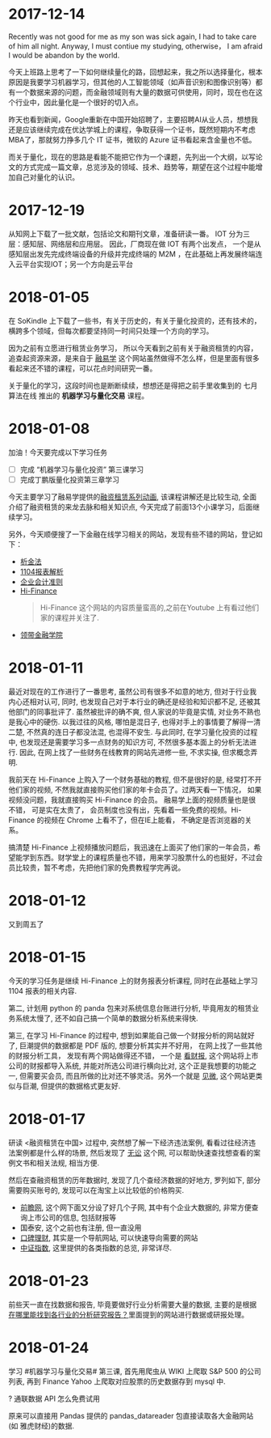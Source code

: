 # 2017-12-14
Recently was not good for me as my son was sick again, I had to take care of him all night.
Anyway, I must contiue my studying, otherwise， I am afraid I would be abandon by the world.

今天上班路上思考了一下如何继续量化的路，回想起来，我之所以选择量化，根本原因是我要学习机器学习，但其他的人工智能领域（如声音识别和图像识别等）都有一个数据来源的问题，而金融领域则有大量的数据可供使用，同时，现在也在这个行业中，因此量化是一个很好的切入点。

昨天也看到新闻，Google重新在中国开始招聘了，主要招聘AI从业人员，想想我还是应该继续完成在优达学城上的课程，争取获得一个证书，既然短期内不考虑MBA了，那就努力挣多几个 IT 证书，微软的 Azure 证书看起来含金量也不低。

而关于量化，现在的思路是看能不能把它作为一个课题，先列出一个大纲，以写论文的方式完成一篇文章，总览涉及的领域、技术、趋势等，期望在这个过程中能增加自己对量化的认识。
  
# 2017-12-19
从知网上下载了一批文献，包括论文和期刊文章，准备研读一番。
IOT 分为三层：感知层、网络层和应用层。 因此，厂商现在做 IOT 有两个出发点， 一个是从感知层出发先完成终端设备的升级并完成终端的 M2M ，在此基础上再发展终端连入云平台实现IOT；另一个方向是云平台
  
  
# 2018-01-05
在 SoKindle 上下载了一些书，有关于历史的，有关于量化投资的，还有技术的，横跨多个领域，但每次都要坚持同一时间只处理一个方向的学习。

因为之前有立愿进行租赁业务学习， 所以今天看到之前有关于融资租赁的内容， 追查起资源来源，是来自于 [融易学](http://www.ryx365.com/default.html) 这个网站虽然做得不怎么样，但是里面有很多看起来还不错的课程，可以花点时间研究一番。

关于量化的学习，这段时间也是断断续续，想想还是得把之前手里收集到的 七月算法在线 推出的 **机器学习与量化交易** 课程。

# 2018-01-08
加油！今天要完成以下学习任务

- [ ] 完成 “机器学习与量化投资” 第三课学习
- [ ] 完成丁鹏版量化投资第三章学习

今天主要学习了融易学提供的[融资租赁系列动画](http://www.ryx365.com/online_2300.html), 该课程讲解还是比较生动, 全面介绍了融资租赁的来龙去脉和相关知识点, 今天完成了前面13个小课学习，后面继续学习。

另外，今天顺便搜了一下金融在线学习相关的网站，发现有些不错的网站，登记如下：
  - [析金法](http://www.xijinfa.com)
  - [1104报表解析](https://mp.weixin.qq.com/s/Uex3GCW-vNli8cg7C4gGYw)
  - [企业会计准则](http://www.easyfinance.com.cn/Finance/html/Feature/2014New-Accounting.htm?icn=2014NewAccounting&icp=index-right3)
  - [Hi-Finance](http://web.hi-finance.com.cn/)
    > Hi-Finance 这个网站的内容质量蛮高的,之前在Youtube 上有看过他们家的课程并关注了.
  - [领带金融学院](http://www.ilingdai.com)

# 2018-01-11
最近对现在的工作进行了一番思考, 虽然公司有很多不如意的地方, 但对于行业我内心还相对认可, 同时, 也发现自己对于本行业的确还是经验和知识都不足, 还被其他部门的同事批评了. 虽然被批评的确不爽, 但人家说的毕竟是实情, 对业务不熟也是我心中的硬伤. 以我过往的风格, 哪怕是混日子, 也得对手上的事情要了解得一清二楚, 不然真的连日子都没法混, 也混得不安生.
与此同时, 在学习量化投资的过程中, 也发现还是需要学习多一点财务的知识方可, 不然很多基本面上的分析无法进行. 因此, 在网上找了一些财务在线教育的网站先进修一些, 不求实操, 但求概念弄明.

我前天在 Hi-Finance 上购入了一个财务基础的教程, 但不是很好的是, 经常打不开他们家的视频, 不然我就直接购买他们家的年卡会员了。过两天看一下情况， 如果视频没问题，我就直接购买 Hi-Finance 的会员。 融易学上面的视频质量也是很不错， 可是实在太贵了， 会员制度也没有出，先看着一些免费的视频。Hi-Finance 的视频在 Chrome 上看不了，但在IE上能看， 不确定是否浏览器的关系。

搞清楚 Hi-Finance 上视频播放问题后，我迅速在上面买了他们家的一年会员，希望能学到东西。财学堂上的课程质量也不错，用来学习股票什么的也挺好，不过会员比较贵，暂不考虑，先把他们家的免费教程学完再说。

# 2018-01-12
又到周五了 

# 2018-01-15
今天的学习任务是继续 Hi-Finance 上的财务报表分析课程, 同时在此基础上学习 1104 报表的相关内容.

第二, 计划用 python 的 panda 包来对系统信息台账进行分析, 毕竟用友的租赁业务系统太慢了, 还不如自己搞一个简单的数据分析系统来得快.

第三, 在学习 Hi-Finance 的过程中, 想到如果能自己做一个财报分析的网站就好了, 巨潮提供的数据都是 PDF 版的, 想要分析其实并不好用， 在网上找了一些其他的财报分析工具， 发现有两个网站做得还不错， 一个是 [看财报](http://www.kancaibao.com/0/index.asp), 这个网站将上市公司的财报都导入系统, 并能对所选公司进行横向比对, 这个正是我想要的功能之一, 但需要买会员, 而且所做的比对还不够灵活。另外一个就是 [见微](https://www.jianweidata.com/Home/SearchMainFiling), 这个网站更类似与巨潮, 但提供的数据格式更友好.


# 2018-01-17
研读 <融资租赁在中国> 过程中, 突然想了解一下经济违法案例, 看看过往经济违法案例都是什么样的场景, 然后发现了 [无讼](https://www.itslaw.com/bj) 这个网, 可以帮助快速查找想查看的案例文书和相关法规, 相当方便.

然后在查融资租赁的历年数据时, 发现了几个查经济数据的好地方, 罗列如下, 部分需要购买账号的, 发现可以在淘宝上以比较低的价格购买.
  - [前瞻网](https://www.qianzhan.com/), 这个网下面又分设了好几个子网, 其中有个企业大数据的, 非常方便查询上市公司的信息, 包括财报等
  - 国泰安, 这个之前也有注册, 但一直没用
  - [口碑理财](http://www.koubeilicai.com/index.html), 其实是一个导航网站, 可以快速导向需要的网站
  - [中证指数](http://www.csindex.com.cn/zh-CN), 这里提供的各类指数的总览, 非常详尽.

  # 2018-01-23
  前些天一直在找数据和报告, 毕竟要做好行业分析需要大量的数据, 主要的是根据[在哪里能找到各行业的分析研究报告？](https://www.zhihu.com/question/19766160)里面提到的网站进行数据或研报处理。

  # 2018-01-24
  学习 #机器学习与量化交易# 第三课, 首先用爬虫从 WIKI 上爬取 S&P 500 的公司列表, 再到 Finance Yahoo 上爬取对应股票的历史数据存到 mysql 中.

  ? 通联数据 API 怎么免费试用

原来可以直接用 Pandas 提供的 pandas_datareader 包直接读取各大金融网站(如 雅虎财经)的数据.  